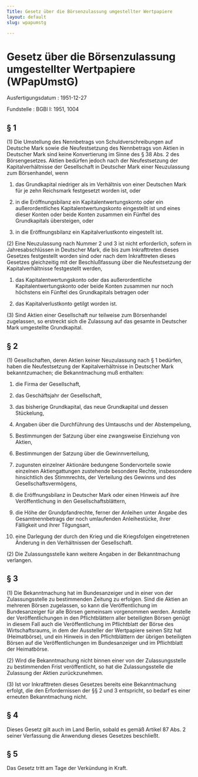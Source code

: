 ```yaml
---
Title: Gesetz über die Börsenzulassung umgestellter Wertpapiere
layout: default
slug: wpapumstg

---
```


# Gesetz über die Börsenzulassung umgestellter Wertpapiere (WPapUmstG)

Ausfertigungsdatum
:   1951-12-27

Fundstelle
:   BGBl I: 1951, 1004



## § 1

(1) Die Umstellung des Nennbetrags von Schuldverschreibungen auf
Deutsche Mark sowie die Neufestsetzung des Nennbetrags von Aktien in
Deutscher Mark sind keine Konvertierung im Sinne des § 38 Abs. 2 des
Börsengesetzes. Aktien bedürfen jedoch nach der Neufestsetzung der
Kapitalverhältnisse der Gesellschaft in Deutscher Mark einer
Neuzulassung zum Börsenhandel, wenn

1.  das Grundkapital niedriger als im Verhältnis von einer Deutschen Mark
    für je zehn Reichsmark festgesetzt worden ist, oder


2.  in die Eröffnungsbilanz ein Kapitalentwertungskonto oder ein
    außerordentliches Kapitalentwertungskonto eingestellt ist und eines
    dieser Konten oder beide Konten zusammen ein Fünftel des Grundkapitals
    übersteigen, oder


3.  in die Eröffnungsbilanz ein Kapitalverlustkonto eingestellt ist.




(2) Eine Neuzulassung nach Nummer 2 und 3 ist nicht erforderlich,
sofern in Jahresabschlüssen in Deutscher Mark, die bis zum
Inkrafttreten dieses Gesetzes festgestellt worden sind oder nach dem
Inkrafttreten dieses Gesetzes gleichzeitig mit der Beschlußfassung
über die Neufestsetzung der Kapitalverhältnisse festgestellt werden,

1.  das Kapitalentwertungskonto oder das außerordentliche
    Kapitalentwertungskonto oder beide Konten zusammen nur noch höchstens
    ein Fünftel des Grundkapitals betragen oder


2.  das Kapitalverlustkonto getilgt worden ist.




(3) Sind Aktien einer Gesellschaft nur teilweise zum Börsenhandel
zugelassen, so erstreckt sich die Zulassung auf das gesamte in
Deutscher Mark umgestellte Grundkapital.


## § 2

(1) Gesellschaften, deren Aktien keiner Neuzulassung nach § 1
bedürfen, haben die Neufestsetzung der Kapitalverhältnisse in
Deutscher Mark bekanntzumachen; die Bekanntmachung muß enthalten:

1.  die Firma der Gesellschaft,


2.  das Geschäftsjahr der Gesellschaft,


3.  das bisherige Grundkapital, das neue Grundkapital und dessen
    Stückelung,


4.  Angaben über die Durchführung des Umtauschs und der Abstempelung,


5.  Bestimmungen der Satzung über eine zwangsweise Einziehung von Aktien,


6.  Bestimmungen der Satzung über die Gewinnverteilung,


7.  zugunsten einzelner Aktionäre bedungene Sondervorteile sowie einzelnen
    Aktiengattungen zustehende besondere Rechte, insbesondere hinsichtlich
    des Stimmrechts, der Verteilung des Gewinns und des
    Gesellschaftsvermögens,


8.  die Eröffnungsbilanz in Deutscher Mark oder einen Hinweis auf ihre
    Veröffentlichung in den Gesellschaftsblättern,


9.  die Höhe der Grundpfandrechte, ferner der Anleihen unter Angabe des
    Gesamtnennbetrags der noch umlaufenden Anleihestücke, ihrer Fälligkeit
    und ihrer Tilgungsart,


10. eine Darlegung der durch den Krieg und die Kriegsfolgen eingetretenen
    Änderung in den Verhältnissen der Gesellschaft.




(2) Die Zulassungsstelle kann weitere Angaben in der Bekanntmachung
verlangen.


## § 3

(1) Die Bekanntmachung hat im Bundesanzeiger und in einer von der
Zulassungsstelle zu bestimmenden Zeitung zu erfolgen. Sind die Aktien
an mehreren Börsen zugelassen, so kann die Veröffentlichung im
Bundesanzeiger für alle Börsen gemeinsam vorgenommen werden. Anstelle
der Veröffentlichungen in den Pflichtblättern aller beteiligten Börsen
genügt in diesem Fall auch die Veröffentlichung im Pflichtblatt der
Börse des Wirtschaftsraums, in dem der Aussteller der Wertpapiere
seinen Sitz hat (Heimatbörse), und ein Hinweis in den Pflichtblättern
der übrigen beteiligten Börsen auf die Veröffentlichungen im
Bundesanzeiger und im Pflichtblatt der Heimatbörse.

(2) Wird die Bekanntmachung nicht binnen einer von der
Zulassungsstelle zu bestimmenden Frist veröffentlicht, so hat die
Zulassungsstelle die Zulassung der Aktien zurückzunehmen.

(3) Ist vor Inkrafttreten dieses Gesetzes bereits eine Bekanntmachung
erfolgt, die den Erfordernissen der §§ 2 und 3 entspricht, so bedarf
es einer erneuten Bekanntmachung nicht.


## § 4

Dieses Gesetz gilt auch im Land Berlin, sobald es gemäß Artikel 87
Abs. 2 seiner Verfassung die Anwendung dieses Gesetzes beschließt.


## § 5

Das Gesetz tritt am Tage der Verkündung in Kraft.

